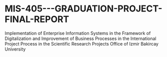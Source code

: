 # MIS-405---GRADUATION-PROJECT-FINAL-REPORT
Implementation of Enterprise Information Systems in the Framework of Digitalization and Improvement of Business Processes in the International Project Process in the Scientific Research Projects Office of Izmir Bakircay University 
